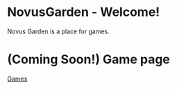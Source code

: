 # NovusGarden - Welcome!
Novus Garden is a place for games.
# (Coming Soon!) Game page
 [Games](https://NovusGarden.github.io/ruffle)
